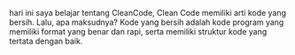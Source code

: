 hari ini saya belajar tentang CleanCode, Clean Code memiliki arti kode yang bersih. Lalu, apa maksudnya? Kode yang bersih adalah kode program yang memiliki format yang benar dan rapi, serta memiliki struktur kode yang tertata dengan baik.
